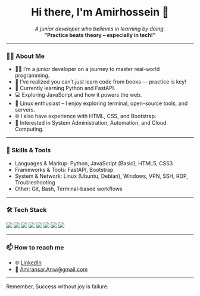 <h1 align="center">Hi there, I'm Amirhossein 👋</h1>

<p align="center">
  <em>A junior developer who believes in learning by doing.</em><br>
  <strong>"Practice beats theory – especially in tech!"</strong>
</p>

---

### 🧑‍💻 About Me

- 👨‍💻 I’m a junior developer on a journey to master real-world programming.
- 📘 I’ve realized you can’t *just* learn code from books — practice is key!
- 🐍 Currently learning Python and FastAPI.
- 💻 Exploring JavaScript and how it powers the web.
- 🐧 Linux enthusiast – I enjoy exploring terminal, open-source tools, and servers.
- 🌐 I also have experience with HTML, CSS, and Bootstrap.
- 🚀 Interested in System Administration, Automation, and Cloud Computing.

---

### 💼 Skills & Tools

- Languages & Markup: Python, JavaScript (Basic), HTML5, CSS3
- Frameworks & Tools: FastAPI, Bootstrap
- System & Network: Linux (Ubuntu, Debian), Windows, VPN, SSH, RDP, Troubleshooting
- Other: Git, Bash, Terminal-based workflows

---

### 🛠 Tech Stack

<p align="left">
  <img src="https://img.shields.io/badge/Linux-333?style=for-the-badge&logo=linux&logoColor=white"/>
  <img src="https://img.shields.io/badge/Python-14354C?style=for-the-badge&logo=python&logoColor=white"/>
  <img src="https://img.shields.io/badge/FastAPI-005571?style=for-the-badge&logo=fastapi&logoColor=white"/>
  <img src="https://img.shields.io/badge/JavaScript-F7DF1E?style=for-the-badge&logo=javascript&logoColor=black"/>
  <img src="https://img.shields.io/badge/HTML5-E34F26?style=for-the-badge&logo=html5&logoColor=white"/>
  <img src="https://img.shields.io/badge/CSS3-1572B6?style=for-the-badge&logo=css3&logoColor=white"/>
  <img src="https://img.shields.io/badge/Bootstrap-563D7C?style=for-the-badge&logo=bootstrap&logoColor=white"/>
  <img src="https://img.shields.io/badge/Git-F05032?style=for-the-badge&logo=git&logoColor=white"/>
</p>





---

### 📫 How to reach me

- 🌐 [LinkedIn](https://linkedin.com/in/amirhosseinansari)
- 📧 Amiransar.Anw@gmail.com

---
Remember, Success without joy is failure.
